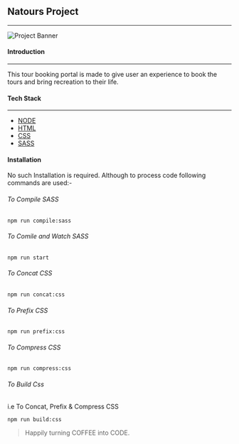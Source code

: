 ## Natours Project

***

![Project Banner](img\#7ed56f.png "Project Banner")

#### Introduction

***

This tour booking portal is made to give user an experience to book the tours and bring recreation to their life.

#### Tech Stack

***

- [NODE](https://nodejs.org/en/ "NODE")
- [HTML](https://www.w3schools.com/html/ "HTML")
- [CSS](https://www.w3schools.com/css/ "CSS")
- [SASS](https://sass-lang.com/ "SASS")

#### Installation

No such Installation is required. Although to process code following commands are used:- 

###### To Compile SASS

`npm run compile:sass`

###### To Comile and Watch SASS

`npm run start`

###### To Concat CSS

`npm run concat:css`

###### To Prefix CSS

`npm run prefix:css`

###### To Compress CSS

`npm run compress:css`

###### To Build Css

i.e To Concat, Prefix & Compress CSS

`npm run build:css`

> Happily turning COFFEE into CODE.